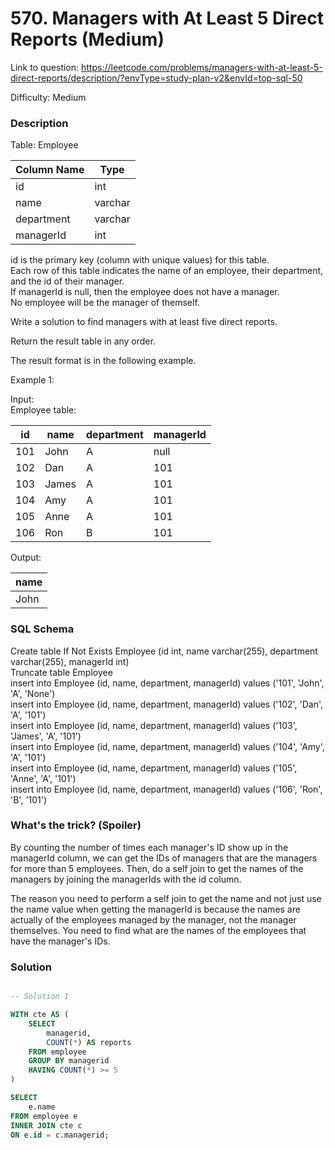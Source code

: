 # 570. Managers with At Least 5 Direct Reports (Medium)

Link to question: https://leetcode.com/problems/managers-with-at-least-5-direct-reports/description/?envType=study-plan-v2&envId=top-sql-50

Difficulty: Medium

### Description

Table: Employee


| Column Name | Type    |
|-------------|---------|
| id          | int     |
| name        | varchar |
| department  | varchar |
| managerId   | int     |

id is the primary key (column with unique values) for this table.\
Each row of this table indicates the name of an employee, their department, and the id of their manager.\
If managerId is null, then the employee does not have a manager.\
No employee will be the manager of themself.
 

Write a solution to find managers with at least five direct reports.

Return the result table in any order.

The result format is in the following example.

 

Example 1:

Input:\
Employee table:

| id  | name  | department | managerId |
|-----|-------|------------|-----------|
| 101 | John  | A          | null      |
| 102 | Dan   | A          | 101       |
| 103 | James | A          | 101       |
| 104 | Amy   | A          | 101       |
| 105 | Anne  | A          | 101       |
| 106 | Ron   | B          | 101       |

Output: 

| name |
|------|
| John |


### SQL Schema
Create table If Not Exists Employee (id int, name varchar(255), department varchar(255), managerId int)\
Truncate table Employee\
insert into Employee (id, name, department, managerId) values ('101', 'John', 'A', 'None')\
insert into Employee (id, name, department, managerId) values ('102', 'Dan', 'A', '101')\
insert into Employee (id, name, department, managerId) values ('103', 'James', 'A', '101')\
insert into Employee (id, name, department, managerId) values ('104', 'Amy', 'A', '101')\
insert into Employee (id, name, department, managerId) values ('105', 'Anne', 'A', '101')\
insert into Employee (id, name, department, managerId) values ('106', 'Ron', 'B', '101')

### What's the trick? (Spoiler)
By counting the number of times each manager's ID show up in the managerId column, we can get the IDs of managers that are the managers for more than 5 employees. Then, do a self join to get the names of the managers by joining the managerIds with the id column.

The reason you need to perform a self join to get the name and not just use the name value when getting the managerId is because the names are actually of the employees managed by the manager, not the manager themselves. You need to find what are the names of the employees that have the manager's IDs.

### Solution

```sql

-- Solution 1

WITH cte AS (
    SELECT
        managerid,
        COUNT(*) AS reports
    FROM employee
    GROUP BY managerid
    HAVING COUNT(*) >= 5
)

SELECT
    e.name
FROM employee e
INNER JOIN cte c
ON e.id = c.managerid;
